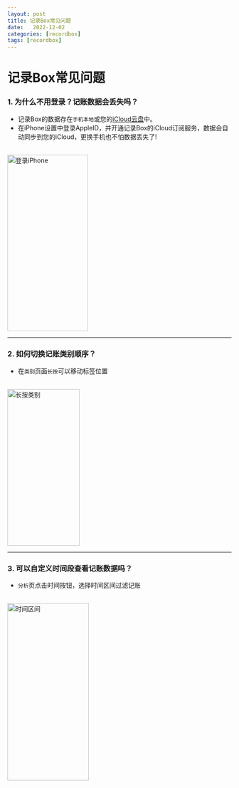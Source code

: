 ```yaml
---
layout: post
title: 记录Box常见问题
date:   2022-12-02
categories: [recordbox]
tags: [recordbox]
---
```


# 记录Box常见问题

### 1. 为什么不用登录？记账数据会丢失吗？
 - 记录Box的数据存在`手机本地`或您的[iCloud云盘](https://support.apple.com/zh-cn/guide/icloud/mm74e822f6de/icloud)中。
 - 在iPhone设置中登录AppleID，并开通记录Box的iCloud订阅服务，数据会自动同步到您的iCloud，更换手机也不怕数据丢失了!
<br>
<img src="../assets/recordbox/loginios.png" width = "181.2" height = "396.8" alt="登录iPhone"/>
<br>

---

### 2. 如何切换记账类别顺序？
 - 在`类别`页面`长按`可以移动标签位置
<br>
<img src="../assets/recordbox/longpress.png" width = "162" height = "352.4" alt="长按类别"/>
<br>

---

### 3. 可以自定义时间段查看记账数据吗？
- `分析`页点击时间按钮，选择时间区间过滤记账
<br>
<img src="../assets/recordbox/timeinterval.png" width = "182.8" height = "397.2" alt="时间区间"/>
<br>